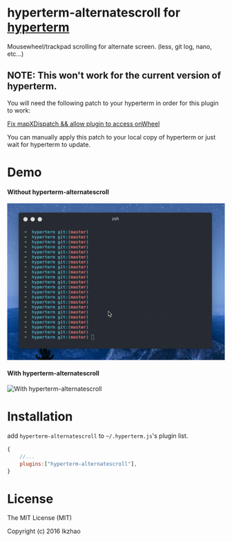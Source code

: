 # hyperterm-alternatescroll for [hyperterm](https://hyperterm.org/)

Mousewheel/trackpad scrolling for alternate screen. (less, git log, nano, etc...)

## NOTE: This won't work for the current version of hyperterm.
You will need the following patch to your hyperterm in order for this plugin to work:

[Fix mapXDispatch && allow plugin to access onWheel](https://github.com/zeit/hyperterm/pull/563)

You can manually apply this patch to your local copy of hyperterm or just wait for hyperterm to update.

# Demo

#### Without hyperterm-alternatescroll

![Without hyperterm-alternatescroll](media/without.gif)

#### With hyperterm-alternatescroll

![With hyperterm-alternatescroll](media/with.gif)

# Installation

add `hyperterm-alternatescroll` to `~/.hyperterm.js`'s plugin list.

```javascript
{
	//...
	plugins:["hyperterm-alternatescroll"],
}
```

# License

The MIT License (MIT)

Copyright (c) 2016 lkzhao
